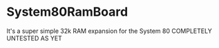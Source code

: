 # System80RamBoard
It's a super simple 32k RAM expansion for the System 80
COMPLETELY UNTESTED AS YET
